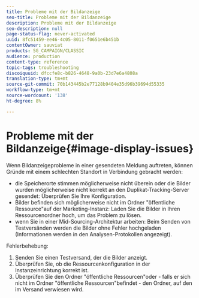 ```yaml
---
title: Probleme mit der Bildanzeige
seo-title: Probleme mit der Bildanzeige
description: Probleme mit der Bildanzeige
seo-description: null
page-status-flag: never-activated
uuid: 8fc51459-ee46-4c05-8011-f0651e6b451b
contentOwner: sauviat
products: SG_CAMPAIGN/CLASSIC
audience: production
content-type: reference
topic-tags: troubleshooting
discoiquuid: dfccfe8c-b826-4648-9a0b-23d7e6a4808a
translation-type: tm+mt
source-git-commit: 70b143445b2e77128b9404e35d96b39694d55335
workflow-type: tm+mt
source-wordcount: '138'
ht-degree: 8%

---
```



# Probleme mit der Bildanzeige{#image-display-issues}

Wenn Bildanzeigeprobleme in einer gesendeten Meldung auftreten, können Gründe mit einem schlechten Standort in Verbindung gebracht werden:

* die Speicherorte stimmen möglicherweise nicht überein oder die Bilder wurden möglicherweise nicht korrekt an den Duplikat-Tracking-Server gesendet: Überprüfen Sie Ihre Konfiguration.
* Bilder befinden sich möglicherweise nicht im Ordner &quot;öffentliche Ressource&quot;auf der Marketing-Instanz: Laden Sie die Bilder in Ihren Ressourcenordner hoch, um das Problem zu lösen.
* wenn Sie in einer Mid-Sourcing-Architektur arbeiten: Beim Senden von Testversänden werden die Bilder ohne Fehler hochgeladen (Informationen werden in den Analysen-Protokollen angezeigt).

Fehlerbehebung:

1. Senden Sie einen Testversand, der die Bilder anzeigt.
1. Überprüfen Sie, ob die Ressourcenkonfiguration in der Instanzeinrichtung korrekt ist.
1. Überprüfen Sie den Ordner &quot;öffentliche Ressourcen&quot;oder - falls er sich nicht im Ordner &quot;öffentliche Ressourcen&quot;befindet - den Ordner, auf den im Versand verwiesen wird.

